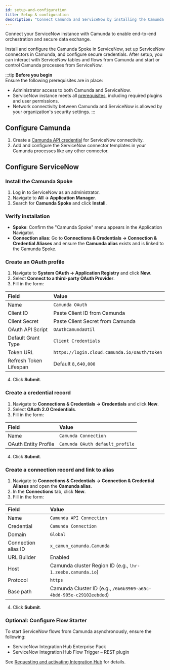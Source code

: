 ```yaml
---
id: setup-and-configuration
title: Setup & configuration
description: "Connect Camunda and ServiceNow by installing the Camunda Spoke, configuring connectors, and establishing secure credentials for bi-directional orchestration."
---
```


Connect your ServiceNow instance with Camunda to enable end-to-end orchestration and secure data exchange.

Install and configure the Camunda Spoke in ServiceNow, set up ServiceNow connectors in Camunda, and configure secure credentials. After setup, you can interact with ServiceNow tables and flows from Camunda and start or control Camunda processes from ServiceNow.

:::tip
**Before you begin**  
Ensure the following prerequisites are in place:

- Administrator access to both Camunda and ServiceNow.
- ServiceNow instance meets all [prerequisites](./prerequisites.md), including required plugins and user permissions.
- Network connectivity between Camunda and ServiceNow is allowed by your organization's security settings.
  :::

## Configure Camunda

1. Create a [Camunda API credential](../../../components/react-components/create-api-credentials.md) for ServiceNow connectivity.
2. Add and configure the ServiceNow connector templates in your Camunda processes like any other connector.

## Configure ServiceNow

### Install the Camunda Spoke

1. Log in to ServiceNow as an administrator.
2. Navigate to **All → Application Manager**.
3. Search for **Camunda Spoke** and click **Install**.

### Verify installation

- **Spoke**: Confirm the "Camunda Spoke" menu appears in the Application Navigator.
- **Connection alias**: Go to **Connections & Credentials → Connection & Credential Aliases** and ensure the **Camunda alias** exists and is linked to the Camunda Spoke.

### Create an OAuth profile

1. Navigate to **System OAuth → Application Registry** and click **New**.
2. Select **Connect to a third-party OAuth Provider**.
3. Fill in the form:

| Field                  | Value                                        |
| :--------------------- | :------------------------------------------- |
| Name                   | `Camunda OAuth`                              |
| Client ID              | Paste Client ID from Camunda                 |
| Client Secret          | Paste Client Secret from Camunda             |
| OAuth API Script       | `OAuthCamundaUtil`                           |
| Default Grant Type     | `Client Credentials`                         |
| Token URL              | `https://login.cloud.camunda.io/oauth/token` |
| Refresh Token Lifespan | Default `8,640,000`                          |

4. Click **Submit**.

### Create a credential record

1. Navigate to **Connections & Credentials → Credentials** and click **New**.
2. Select **OAuth 2.0 Credentials**.
3. Fill in the form:

| Field                | Value                           |
| :------------------- | :------------------------------ |
| Name                 | `Camunda Connection`            |
| OAuth Entity Profile | `Camunda OAuth default_profile` |

4. Click **Submit**.

### Create a connection record and link to alias

1. Navigate to **Connections & Credentials → Connection & Credential Aliases** and open the **Camunda alias**.
2. In the **Connections** tab, click **New**.
3. Fill in the form:

| Field               | Value                                                              |
| :------------------ | :----------------------------------------------------------------- |
| Name                | `Camunda API Connection`                                           |
| Credential          | `Camunda Connection`                                               |
| Domain              | `Global`                                                           |
| Connection alias ID | `x_camun_camunda.Camunda`                                          |
| URL Builder         | Enabled                                                            |
| Host                | Camunda cluster Region ID (e.g., `lhr-1.zeebe.camunda.io`)         |
| Protocol            | `https`                                                            |
| Base path           | Camunda Cluster ID (e.g., `/6b6b3969-a65c-4bdd-905e-c29102eebded`) |

4. Click **Submit**.

### Optional: Configure Flow Starter

To start ServiceNow flows from Camunda asynchronously, ensure the following:

- ServiceNow Integration Hub Enterprise Pack
- ServiceNow Integration Hub Flow Trigger – REST plugin

See [Requesting and activating Integration Hub](https://www.servicenow.com/docs/bundle/yokohama-integrate-applications/page/administer/flow-designer/concept/request-ih-overview.html) for details.
